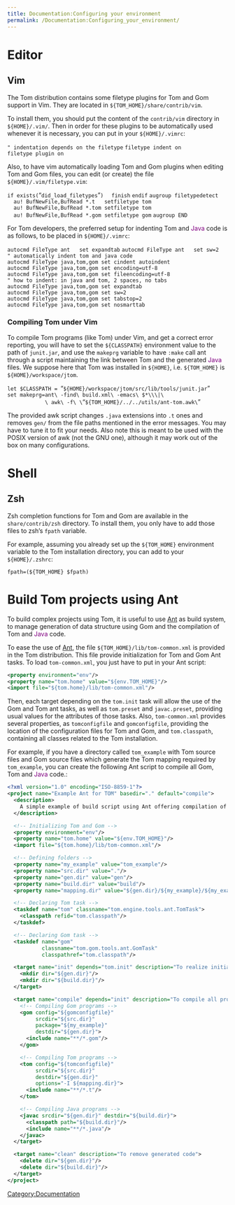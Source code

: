 ```yaml
---
title: Documentation:Configuring your environment
permalink: /Documentation:Configuring_your_environment/
---
```


Editor
======

Vim
---

The Tom distribution contains some filetype plugins for Tom and Gom support in Vim. They are located in `${TOM_HOME}/share/contrib/vim`.

To install them, you should put the content of the `contrib/vim` directory in `${HOME}/.vim/`. Then in order for these plugins to be automatically used whenever it is necessary, you can put in your `${HOME}/.vimrc`:

`" indentation depends on the filetype`
`filetype indent on`
`filetype plugin on`

Also, to have vim automatically loading Tom and Gom plugins when editing Tom and Gom files, you can edit (or create) the file `${HOME}/.vim/filetype.vim`:

`if exists(`“`did_load_filetypes`”`)`
`  finish`
`endif`
`augroup filetypedetect`
`  au! BufNewFile,BufRead *.t   setfiletype tom`
`  au! BufNewFile,BufRead *.tom setfiletype tom`
`  au! BufNewFile,BufRead *.gom setfiletype gom`
`augroup END`

For Tom developers, the preferred setup for indenting Tom and <font color="purple">Java</font> code is as follows, to be placed in `${HOME}/.vimrc`:

`autocmd FileType ant   set expandtab`
`autocmd FileType ant   set sw=2`
`" automatically indent tom and java code`
`autocmd FileType java,tom,gom set cindent autoindent`
`autocmd FileType java,tom,gom set encoding=utf-8`
`autocmd FileType java,tom,gom set fileencoding=utf-8`
`" how to indent: in java and tom, 2 spaces, no tabs`
`autocmd FileType java,tom,gom set expandtab`
`autocmd FileType java,tom,gom set sw=2`
`autocmd FileType java,tom,gom set tabstop=2`
`autocmd FileType java,tom,gom set nosmarttab`

### Compiling Tom under Vim

To compile Tom programs (like Tom) under Vim, and get a correct error reporting, you will have to set the `${CLASSPATH}` environment value to the path of `junit.jar`, and use the `makeprg` variable to have `:make` call ant through a script maintaining the link between Tom and the generated <font color="purple">Java</font> files. We suppose here that Tom was installed in `${HOME}`, i.e. `${TOM_HOME}` is `${HOME}/workspace/jtom`.

`let $CLASSPATH = `“`${HOME}/workspace/jtom/src/lib/tools/junit.jar`”
`set makeprg=ant\ -find\ build.xml\ -emacs\ $*\\\|\`
`            \ awk\ -f\ \`“`${TOM_HOME}/../../utils/ant-tom.awk\`”

The provided awk script changes `.java` extensions into `.t` ones and removes `gen/` from the file paths mentioned in the error messages. You may have to tune it to fit your needs. Also note this is meant to be used with the POSIX version of awk (not the GNU one), although it may work out of the box on many configurations.

Shell
=====

Zsh
---

Zsh completion functions for Tom and Gom are available in the `share/contrib/zsh` directory. To install them, you only have to add those files to zsh’s `fpath` variable.

For example, assuming you already set up the `${TOM_HOME}` environment variable to the Tom installation directory, you can add to your `${HOME}/.zshrc`:

`fpath=(${TOM_HOME} $fpath)`

Build Tom projects using Ant
============================

To build complex projects using Tom, it is useful to use [Ant](http://ant.apache.org) as build system, to manage generation of data structure using Gom and the compilation of Tom and <font color="purple">Java</font> code.

To ease the use of [Ant](http://ant.apache.org), the file `${TOM_HOME}/lib/tom-common.xml` is provided in the Tom distribution. This file provide initialization for Tom and Gom Ant tasks. To load `tom-common.xml`, you just have to put in your Ant script:

``` xml
<property environment="env"/>
<property name="tom.home" value="${env.TOM_HOME}"/>
<import file="${tom.home}/lib/tom-common.xml"/>
```

Then, each target depending on the `tom.init` task will allow the use of the Gom and Tom ant tasks, as well as `tom.preset` and `javac.preset`, providing usual values for the attributes of those tasks. Also, `tom-common.xml` provides several properties, as `tomconfigfile` and `gomconfigfile`, providing the location of the configuration files for Tom and Gom, and `tom.classpath`, containing all classes related to the Tom installation.

For example, if you have a directory called `tom_example` with Tom source files and Gom source files which generate the Tom mapping required by `tom_example`, you can create the following Ant script to compile all Gom, Tom and <font color="purple">Java</font> code.:

``` xml
<?xml version="1.0" encoding="ISO-8859-1"?>
<project name="Example Ant for TOM" basedir="." default="compile">
  <description>
    A simple example of build script using Ant offering compilation of TOM programs.
  </description>

  <!-- Initializing Tom and Gom -->
  <property environment="env"/>
  <property name="tom.home" value="${env.TOM_HOME}"/>
  <import file="${tom.home}/lib/tom-common.xml"/>

  <!-- Defining folders -->
  <property name="my_example" value="tom_example"/>
  <property name="src.dir" value="."/>
  <property name="gen.dir" value="gen"/>
  <property name="build.dir" value="build"/>
  <property name="mapping.dir" value="${gen.dir}/${my_example}/${my_example}"/>

  <!-- Declaring Tom task -->
  <taskdef name="tom" classname="tom.engine.tools.ant.TomTask">
    <classpath refid="tom.classpath"/>
  </taskdef>

  <!-- Declaring Gom task -->
  <taskdef name="gom"
           classname="tom.gom.tools.ant.GomTask"
           classpathref="tom.classpath"/>

  <target name="init" depends="tom.init" description="To realize initialization">
    <mkdir dir="${gen.dir}"/>
    <mkdir dir="${build.dir}"/>
  </target>

  <target name="compile" depends="init" description="To compile all programs">
    <!-- Compiling Gom programs -->
    <gom config="${gomconfigfile}"
         srcdir="${src.dir}"
         package="${my_example}"
         destdir="${gen.dir}">
      <include name="**/*.gom"/>
    </gom>

    <!-- Compiling Tom programs -->
    <tom config="${tomconfigfile}"
         srcdir="${src.dir}"
         destdir="${gen.dir}"
         options="-I ${mapping.dir}">
      <include name="**/*.t"/>
    </tom>

    <!-- Compiling Java programs -->
    <javac srcdir="${gen.dir}" destdir="${build.dir}">
      <classpath path="${build.dir}"/>
      <include name="**/*.java"/>
    </javac>
  </target>

  <target name="clean" description="To remove generated code">
    <delete dir="${gen.dir}"/>
    <delete dir="${build.dir}"/>
  </target>
</project>
```

[Category:Documentation](/Category:Documentation "wikilink")